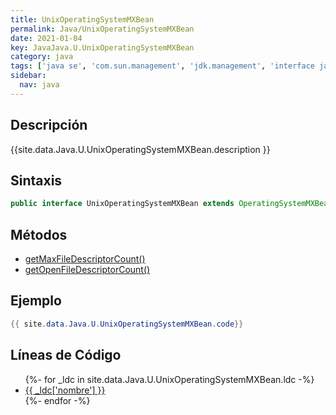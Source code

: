 ```yaml
---
title: UnixOperatingSystemMXBean
permalink: Java/UnixOperatingSystemMXBean
date: 2021-01-04
key: JavaJava.U.UnixOperatingSystemMXBean
category: java
tags: ['java se', 'com.sun.management', 'jdk.management', 'interface java', 'Java 1.5']
sidebar: 
  nav: java
---
```


## Descripción
{{site.data.Java.U.UnixOperatingSystemMXBean.description }}

## Sintaxis
~~~java
public interface UnixOperatingSystemMXBean extends OperatingSystemMXBean
~~~

## Métodos
* [getMaxFileDescriptorCount()](/Java/UnixOperatingSystemMXBean/getMaxFileDescriptorCount)
* [getOpenFileDescriptorCount()](/Java/UnixOperatingSystemMXBean/getOpenFileDescriptorCount)

## Ejemplo
~~~java
{{ site.data.Java.U.UnixOperatingSystemMXBean.code}}
~~~

## Líneas de Código
<ul>
{%- for _ldc in site.data.Java.U.UnixOperatingSystemMXBean.ldc -%}
   <li>
       <a href="{{_ldc['url'] }}">{{ _ldc['nombre'] }}</a>
   </li>
{%- endfor -%}
</ul>
